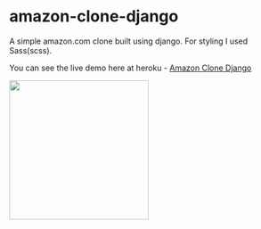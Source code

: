 # amazon-clone-django
A simple amazon.com clone built using django. For styling I used Sass(scss).

You can see the live demo here at heroku - [Amazon Clone Django](https://amazondjangoclone.herokuapp.com/)

<img src="https://i.ibb.co/YPTYK5K/amazon.png" width="250px" />
